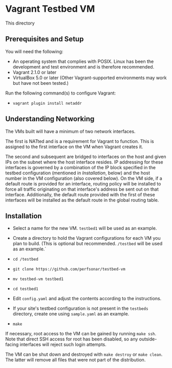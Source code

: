 # Vagrant Testbed VM

This directory

## Prerequisites and Setup

You will need the following:

 * An operating system that complies with POSIX.  Linux has been the development and test environment and is therefore recommended.
 * Vagrant 2.1.0 or later
 * VirtualBox 5.0 or later  (Other Vagrant-supported environments may work but have not been tested.)


Run the following command(s) to configure Vagrant:

 * `vagrant plugin install netaddr`


## Understanding Networking

The VMs built will have a minimum of two network interfaces.

The first is NATted and is a requirement for Vagrant to function.
This is assigned to the first interface on the VM when Vagrant creates
it.

The second and subsequent are bridged to interfaces on the host and
given IPs on the subnet where the host interface resides.  IP
addressing for these interfaces is governed by a combination of the IP
block specified in the testbed configuration (mentioned in
_Installation_, below) and the host number in the VM configuration
(also covered below).  On the VM side, if a default route is provided
for an interface, routing policy will be installed to force all
traffic originating on that interface's address be sent out on that
interface.  Additionally, the default route provided with the first of
these interfaces will be installed as the default route in the global
routing table.


## Installation

 * Select a name for the new VM.  `testbed1` will be used as an example.

 * Create a directory to hold the Vagrant configurations for each VM you plan to build.  (This is optional but recommended.  `/testbed` will be used as an example.`

 * `cd /testbed`
 * `git clone https://github.com/perfsonar/testbed-vm`
 * `mv testbed-vm testbed1`
 * `cd testbed1`
 * Edit `config.yaml` and adjust the contents according to the instructions.
 * If your site's testbed configuration is not present in the `testbeds` directory, create one using `sample.yaml` as an example.
 * `make`

If necessary, root access to the VM can be gained by running `make
ssh`.  Note that direct SSH access for root has been disabled, so any
outside-facing interfaces will reject such login attempts.

The VM can be shut down and destroyed with `make destroy` or `make
clean`.  The latter will remove all files that were not part of the
distribution.
